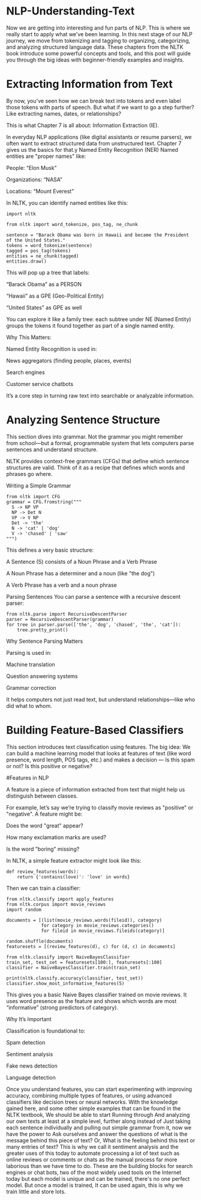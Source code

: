 # NLP-Understanding-Text
Now we are getting into interesting and fun parts of NLP. This is where we really start to apply what we've been learning. In this next stage of our NLP journey, we move from tokenizing and tagging to organizing, categorizing, and analyzing structured language data. These chapters from the NLTK book introduce some powerful concepts and tools, and this post will guide you through the big ideas with beginner-friendly examples and insights.

# Extracting Information from Text
By now, you've seen how we can break text into tokens and even label those tokens with parts of speech. But what if we want to go a step further? Like extracting names, dates, or relationships?

This is what Chapter 7 is all about: Information Extraction (IE).

In everyday NLP applications (like digital assistants or resume parsers), we often want to extract structured data from unstructured text. Chapter 7 gives us the basics for that.y
Named Entity Recognition (NER)
Named entities are "proper names" like:

People: “Elon Musk”

Organizations: “NASA”

Locations: “Mount Everest”

In NLTK, you can identify named entities like this:

    import nltk
    
    from nltk import word_tokenize, pos_tag, ne_chunk
    
    sentence = "Barack Obama was born in Hawaii and became the President of the United States."
    tokens = word_tokenize(sentence)
    tagged = pos_tag(tokens)
    entities = ne_chunk(tagged)
    entities.draw()
This will pop up a tree that labels:

“Barack Obama” as a PERSON

“Hawaii” as a GPE (Geo-Political Entity)

“United States” as GPE as well

You can explore it like a family tree: each subtree under NE (Named Entity) groups the tokens it found together as part of a single named entity.

Why This Matters:

  Named Entity Recognition is used in:
  
  News aggregators (finding people, places, events)
  
  Search engines
  
  Customer service chatbots

It’s a core step in turning raw text into searchable or analyzable information.

# Analyzing Sentence Structure
This section dives into grammar. Not the grammar you might remember from school—but a formal, programmable system that lets computers parse sentences and understand structure.

NLTK provides context-free grammars (CFGs) that define which sentence structures are valid. Think of it as a recipe that defines which words and phrases go where.

Writing a Simple Grammar

    from nltk import CFG    
    grammar = CFG.fromstring("""
      S -> NP VP
      NP -> Det N
      VP -> V NP
      Det -> 'the'
      N -> 'cat' | 'dog'
      V -> 'chased' | 'saw'
    """)

This defines a very basic structure:

A Sentence (S) consists of a Noun Phrase and a Verb Phrase

A Noun Phrase has a determiner and a noun (like "the dog")

A Verb Phrase has a verb and a noun phrase

Parsing Sentences
You can parse a sentence with a recursive descent parser:
    
    from nltk.parse import RecursiveDescentParser
    parser = RecursiveDescentParser(grammar)
    for tree in parser.parse(['the', 'dog', 'chased', 'the', 'cat']):
        tree.pretty_print()

Why Sentence Parsing Matters

Parsing is used in:

  Machine translation
  
  Question answering systems
  
  Grammar correction

It helps computers not just read text, but understand relationships—like who did what to whom.

# Building Feature-Based Classifiers
This section introduces text classification using features. The big idea: We can build a machine learning model that looks at features of text (like word presence, word length, POS tags, etc.) and makes a decision — Is this spam or not? Is this positive or negative?

#Features in NLP

A feature is a piece of information extracted from text that might help us distinguish between classes.

For example, let’s say we’re trying to classify movie reviews as "positive" or "negative". A feature might be:

Does the word "great" appear?

How many exclamation marks are used?

Is the word "boring" missing?

In NLTK, a simple feature extractor might look like this:
    
    def review_features(words):
        return {'contains(love)': 'love' in words}

Then we can train a classifier:

    from nltk.classify import apply_features
    from nltk.corpus import movie_reviews
    import random
    
    documents = [(list(movie_reviews.words(fileid)), category)
                 for category in movie_reviews.categories()
                 for fileid in movie_reviews.fileids(category)]
    
    random.shuffle(documents)
    featuresets = [(review_features(d), c) for (d, c) in documents]
    
    from nltk.classify import NaiveBayesClassifier
    train_set, test_set = featuresets[100:], featuresets[:100]
    classifier = NaiveBayesClassifier.train(train_set)
    
    print(nltk.classify.accuracy(classifier, test_set))
    classifier.show_most_informative_features(5)

This gives you a basic Naive Bayes classifier trained on movie reviews. It uses word presence as the feature and shows which words are most “informative” (strong predictors of category).

Why It’s Important

Classification is foundational to:

  Spam detection
  
  Sentiment analysis
  
  Fake news detection
  
  Language detection

Once you understand features, you can start experimenting with improving accuracy, combining multiple types of features, or using advanced classifiers like decision trees or neural networks. With the knowledge gained here, and some other simple examples that can be found in the NLTK textbook, We should be able to start Running through And analyzing our own texts at least at a simple level, further along instead of Just taking each sentence individually and pulling out simple grammar from it, now we have the power to Ask ourselves and answer the questions of what is the message behind this piece of text? Or, What is the feeling behind this text or many entries of text? This is why we call it sentiment analysis and the greater uses of this today to automate processing a lot of text such as online reviews or comments or chats as the manual process far more laborious than we have time to do. These are the building blocks for search engines or chat bots, two of the most widely used tools on the Internet today but each model is unique and can be trained, there's no one perfect model. But once a model is trained, It can be used again, this is why we train little and store lots.
